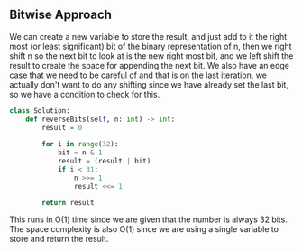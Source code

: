 ## Bitwise Approach
We can create a new variable to store the result, and just add to it the right most (or least significant) bit of the binary representation of n, then we right shift n so the next bit to look at is the new right most bit, and we left shift the result to create the space for appending the next bit. We also have an edge case that we need to be careful of and that is on the last iteration, we actually don't want to do any shifting since we have already set the last bit, so we have a condition to check for this. 
``` python
class Solution:
    def reverseBits(self, n: int) -> int:
        result = 0
  
        for i in range(32):
            bit = n & 1
            result = (result | bit)
            if i < 31:
                n >>= 1
                result <<= 1

        return result
```
This runs in O(1) time since we are given that the number is always 32 bits. The space complexity is also O(1) since we are using a single variable to store and return the result.